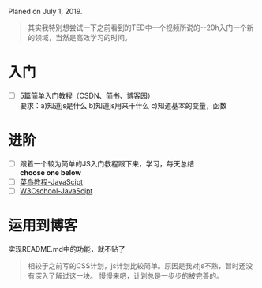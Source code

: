 Planed on July 1, 2019.  
>其实我特别想尝试一下之前看到的TED中一个视频所说的--20h入门一个新的领域，当然是高效学习的时间。
# 入门
- [ ] 5篇简单入门教程（CSDN、简书、博客园）  
要求：a)知道js是什么  b)知道js用来干什么  c)知道基本的变量，函数
# 进阶
- [ ] 跟着一个较为简单的JS入门教程跟下来，学习，每天总结  
**choose one below**      
- [ ] [菜鸟教程-JavaScipt](https://www.runoob.com/js/js-tutorial.html)
- [ ] [W3Cschool-JavaScipt](https://www.w3cschool.cn/javascript/)
# 运用到博客
实现README.md中的功能，就不贴了  

>相较于之前写的CSS计划，js计划比较简单。原因是我对js不熟，暂时还没有深入了解过这一块。
慢慢来吧，计划总是一步步的被完善的。
